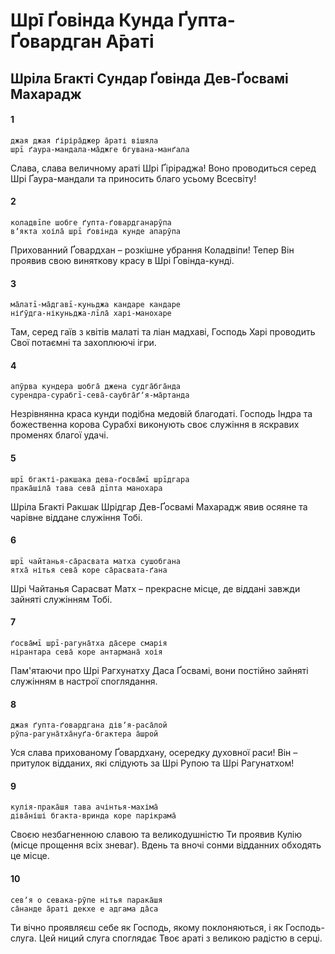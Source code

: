# Шрī Ґовінда Кунда Ґупта-Ґовардган А̄раті

## Шріла Бгакті Сундар Ґовінда Дев-Ґосвамі Махарадж

#### 1

    джая джая ґіріра̄джер а̄раті вішяла
    шрī ґаура-мандала-ма̄джге бгувана-манґала

Слава, слава величному араті Шрі Ґіріраджа! Воно проводиться серед Шрі Ґаура-мандали та приносить благо усьому Всесвіту!

#### 2

    коладвīпе шобге ґупта-ґовардганарӯпа
    вʼякта хоіла̄ шрī ґовінда кунде апарӯпа

Прихованний Ґовардхан – розкішне убрання Коладвіпи! Тепер Він проявив свою виняткову красу в Шрі Ґовінда-кунді.

#### 3

    ма̄латī-ма̄дгавī-куньджа кандаре кандаре
    ніґӯдга-нікуньджа-лīла̄ харі-манохаре

Там, серед гаїв з квітів малаті та ліан мадхаві, Господь Харі проводить Свої потаємні та захоплюючі ігри.

#### 4

    апӯрва кундера шобга̄ джена судга̄бга̄нда
    сурендра-сурабгī-сева̄-саубга̄ґʼя-ма̄ртанда

Незрівнянна краса кунди подібна медовій благодаті. Господь Індра та божественна корова Сурабхі виконують своє служіння в яскравих променях благої удачі.

#### 5

    шрī бгакті-ракшака дева-ґосва̄мī шрīдгара
    прака̄шіла̄ тава сева̄ дīпта манохара

Шріла Бгакті Ракшак Шрідгар Дев-Ґосвамі Махарадж явив осяяне та чарівне віддане служіння Тобі.

#### 6

    шрī чайтанья-са̄расвата матха сушобгана
    ятха̄ нітья сева̄ коре са̄расвата-ґана

Шрі Чайтанья Сарасват Матх – прекрасне місце, де віддані завжди зайняті служінням Тобі.

#### 7

    ґосва̄мī шрī-рагуна̄тха да̄сере смарія
    нірантара сева̄ коре антармана̄ хоія

Пам'ятаючи про Шрі Рагхунатху Даса Ґосвамі, вони постійно зайняті служінням в настрої споглядання.

#### 8

    джая ґупта-ґовардгана дівʼя-раса̄лой
    рӯпа-рагуна̄тха̄нуґа-бгактера а̄шрой

Уся слава прихованому Ґовардхану, осередку духовної раси! Він – притулок відданих, які слідують за Шрі Рупою та Шрі Рагунатхом!

#### 9

    кулія-прака̄шя тава ачінтья-махіма̄
    діва̄ніші бгакта-вринда коре парікрама̄

Своєю незбагненною славою та великодушністю Ти проявив Кулію (місце прощення всіх зневаг). Вдень та вночі сонми відданних обходять це місце.

#### 10

    севʼя о севака-рӯпе нітья парака̄шя
    са̄нанде а̄раті декхе е адгама да̄са

Ти вічно проявляєш себе як Господь, якому поклоняються, і як Господь-слуга. Цей ниций слуга споглядає Твоє араті з великою радістю в серці.